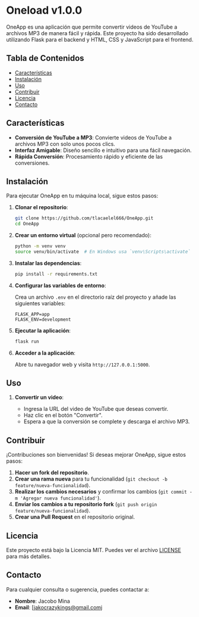 # Oneload v1.0.0

OneApp es una aplicación que permite convertir videos de YouTube a archivos MP3 de manera fácil y rápida. Este proyecto ha sido desarrollado utilizando Flask para el backend y HTML, CSS y JavaScript para el frontend.

## Tabla de Contenidos

- [Características](#características)
- [Instalación](#instalación)
- [Uso](#uso)
- [Contribuir](#contribuir)
- [Licencia](#licencia)
- [Contacto](#contacto)

## Características

- **Conversión de YouTube a MP3**: Convierte videos de YouTube a archivos MP3 con solo unos pocos clics.
- **Interfaz Amigable**: Diseño sencillo e intuitivo para una fácil navegación.
- **Rápida Conversión**: Procesamiento rápido y eficiente de las conversiones.

## Instalación

Para ejecutar OneApp en tu máquina local, sigue estos pasos:

1. **Clonar el repositorio**:

    ```bash
    git clone https://github.com/tlacaelel666/OneApp.git
    cd OneApp
    ```

2. **Crear un entorno virtual** (opcional pero recomendado):

    ```bash
    python -m venv venv
    source venv/bin/activate  # En Windows usa `venv\Scripts\activate`
    ```

3. **Instalar las dependencias**:

    ```bash
    pip install -r requirements.txt
    ```

4. **Configurar las variables de entorno**:

    Crea un archivo `.env` en el directorio raíz del proyecto y añade las siguientes variables:

    ```env
    FLASK_APP=app
    FLASK_ENV=development
    ```

5. **Ejecutar la aplicación**:

    ```bash
    flask run
    ```

6. **Acceder a la aplicación**:

    Abre tu navegador web y visita `http://127.0.0.1:5000`.

## Uso

1. **Convertir un video**:

    - Ingresa la URL del video de YouTube que deseas convertir.
    - Haz clic en el botón "Convertir".
    - Espera a que la conversión se complete y descarga el archivo MP3.

## Contribuir

¡Contribuciones son bienvenidas! Si deseas mejorar OneApp, sigue estos pasos:

1. **Hacer un fork del repositorio**.
2. **Crear una rama nueva** para tu funcionalidad (`git checkout -b feature/nueva-funcionalidad`).
3. **Realizar los cambios necesarios** y confirmar los cambios (`git commit -m 'Agregar nueva funcionalidad'`).
4. **Enviar los cambios a tu repositorio fork** (`git push origin feature/nueva-funcionalidad`).
5. **Crear una Pull Request** en el repositorio original.

## Licencia

Este proyecto está bajo la Licencia MIT. Puedes ver el archivo [LICENSE](LICENSE) para más detalles.

## Contacto

Para cualquier consulta o sugerencia, puedes contactar a:

- **Nombre**: Jacobo Mina
- **Email**: [jakocrazykings@gmail.comj
